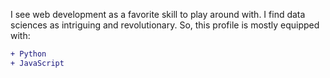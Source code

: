 I see web development as a favorite skill to play around with. I find data sciences as intriguing and revolutionary.
So, this profile is mostly equipped with:
```diff
+ Python
+ JavaScript
